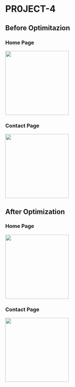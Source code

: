 # PR0JECT-4
<h2>Before Optimitazion</h2>
    <h3>Home Page</h3>
      <img src="https://user-images.githubusercontent.com/73438491/114802436-8e95e780-9d52-11eb-8564-ecbb0c162434.JPG" height="200px" />
    <h3>Contact Page</h3>
      <img src="https://user-images.githubusercontent.com/73438491/114802437-8f2e7e00-9d52-11eb-920b-12650a488e20.JPG" height="200px" />
  <h2>After Optimization</h2>
    <h3>Home Page</h3>
      <img src="https://user-images.githubusercontent.com/73438491/114802679-f9dfb980-9d52-11eb-93fb-0892556a5e3d.JPG" height="200px" />
    <h3>Contact Page</h3>
  <img src="https://user-images.githubusercontent.com/73438491/114802676-f9472300-9d52-11eb-8166-f49e7c03ad06.JPG" height="200px" />                           
</div>
